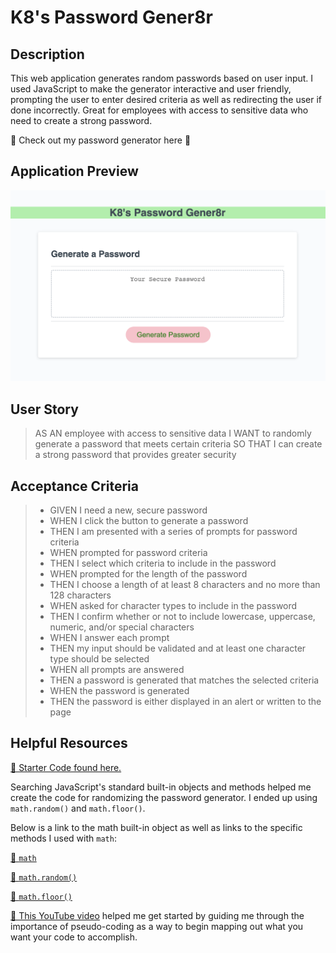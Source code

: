 # K8's Password Gener8r

## Description

This web application generates random passwords based on user input. I used JavaScript to make the generator interactive and user friendly, prompting the user to enter desired criteria as well as redirecting the user if done incorrectly. Great for employees with access to sensitive data who need to create a strong password. 

💝 Check out my password generator here 💝

## Application Preview

![Screenshot of a password generator web application](./Assets/Images/k8_gener8r.jpeg)

## User Story

> AS AN employee with access to sensitive data
I WANT to randomly generate a password that meets certain criteria
SO THAT I can create a strong password that provides greater security

## Acceptance Criteria
> * GIVEN I need a new, secure password
> * WHEN I click the button to generate a password
> * THEN I am presented with a series of prompts for password criteria
> * WHEN prompted for password criteria
> * THEN I select which criteria to include in the password
> * WHEN prompted for the length of the password
> * THEN I choose a length of at least 8 characters and no more than 128 characters
> * WHEN asked for character types to include in the password
> * THEN I confirm whether or not to include lowercase, uppercase, numeric, and/or special characters
> * WHEN I answer each prompt
> * THEN my input should be validated and at least one character type should be selected
> * WHEN all prompts are answered
> * THEN a password is generated that matches the selected criteria
> * WHEN the password is generated
> * THEN the password is either displayed in an alert or written to the page

## Helpful Resources

[🚀 Starter Code found here.](https://github.com/coding-boot-camp/friendly-parakeet) 

Searching JavaScript's standard built-in objects and methods helped me create the code for randomizing the password generator. I ended up using `math.random()` and  `math.floor()`. 

Below is a link to the math built-in object as well as links to the specific methods I used with `math`:


[🚀 `math`](https://developer.mozilla.org/en-US/docs/Web/JavaScript/Reference/Global_Objects/Math) 

[🚀 `math.random()`](https://developer.mozilla.org/en-US/docs/Web/JavaScript/Reference/Global_Objects/Math/random)

[🚀 `math.floor()`](https://developer.mozilla.org/en-US/docs/Web/JavaScript/Reference/Global_Objects/Math/floor)

[🚀 This YouTube video](https://www.youtube.com/watch?v=x4HUaiazDes) helped me get started by guiding me through the importance of pseudo-coding as a way to begin mapping out what you want your code to accomplish. 

